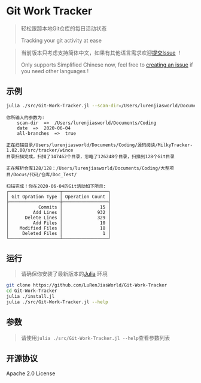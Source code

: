 # Git Work Tracker
> 轻松跟踪本地Git仓库的每日活动状态
> 
> Tracking your git activity at ease

> 当前版本只考虑支持简体中文，如果有其他语言需求欢迎[提交Issue](https://github.com/LuRenJiasWorld/Git-Work-Tracker/issues) ！
> 
> Only supports Simplified Chinese now, feel free to [creating an issue](https://github.com/LuRenJiasWorld/Git-Work-Tracker/issues) if you need other languages !

## 示例
```bash
julia ./src/Git-Work-Tracker.jl --scan-dir=/Users/lurenjiasworld/Documents/Coding/ --all-branches=true --date=2020-06-04
```

```
你所输入的参数为:
	scan-dir  =>  /Users/lurenjiasworld/Documents/Coding
	date  =>  2020-06-04
	all-branches  =>  true

正在扫描目录/Users/lurenjiasworld/Documents/Coding/源码阅读/MilkyTracker-1.02.00/src/tracker/wince
目录扫描完成，扫描了147462个目录，忽略了126248个目录，扫描到128个Git目录

正在解析仓库128/128：/Users/lurenjiasworld/Documents/Coding/大型项目/Docus/代码/仓库/Doc_Test/

扫描完成！你在2020-06-04的Git活动如下所示:
┌───────────────────┬─────────────────┐
│ Git Opration Type │ Operation Count │
├───────────────────┼─────────────────┤
│           Commits │              15 │
│         Add Lines │             932 │
│      Delete Lines │             329 │
│         Add Files │              10 │
│    Modified Files │              18 │
│     Deleted Files │               1 │
└───────────────────┴─────────────────┘
```

## 运行

> 请确保你安装了最新版本的[Julia](https://julialang.org/downloads/) 环境

```bash
git clone https://github.com/LuRenJiasWorld/Git-Work-Tracker
cd Git-Work-Tracker
julia ./install.jl
julia ./src/Git-Work-Tracker.jl --help
```

## 参数

> 请使用`julia ./src/Git-Work-Tracker.jl --help`查看参数列表

## 开源协议

Apache 2.0 License

